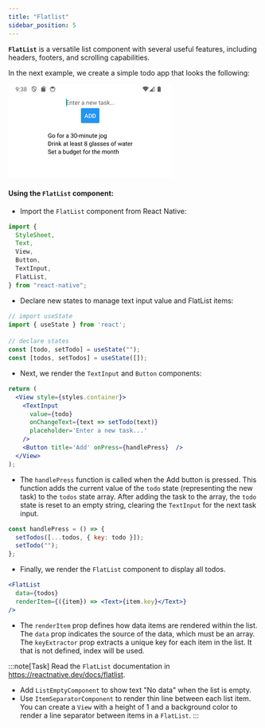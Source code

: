 ```yaml
---
title: "Flatlist"
sidebar_position: 5
---
```

**`FlatList`** is a versatile list component with several useful features, including headers, footers, and scrolling capabilities.

In the next example, we create a simple todo app that looks the following:

![](img/flatlist.png)

#### Using the `FlatList` component:
- Import the `FlatList` component from React Native:
```js
import {
  StyleSheet,
  Text,
  View,
  Button,
  TextInput,
  FlatList,
} from "react-native";
```
- Declare new states to manage text input value and FlatList items:
```js
// import useState
import { useState } from 'react';

// declare states
const [todo, setTodo] = useState("");
const [todos, setTodos] = useState([]);
```
- Next, we render the `TextInput` and `Button` components:
```jsx
return (  
  <View style={styles.container}>
    <TextInput 
      value={todo}
      onChangeText={text => setTodo(text)}
      placeholder='Enter a new task...'
    />
    <Button title='Add' onPress={handlePress}  />
  </View>
);
```
- The `handlePress` function is called when the Add button is pressed. This function adds the current value of the `todo` state (representing the new task) to the `todos` state array. After adding the task to the array, the `todo` state is reset to an empty string, clearing the `TextInput` for the next task input.
```js
const handlePress = () => {
  setTodos([...todos, { key: todo }]);
  setTodo("");
};
```
- Finally, we render the `FlatList` component to display all todos.
```jsx
<FlatList 
  data={todos} 
  renderItem={({item}) => <Text>{item.key}</Text>} 
/>
```
- The `renderItem` prop defines how data items are rendered within the list. The `data` prop indicates the source of the data, which must be an array. The `keyExtractor` prop extracts a unique key for each item in the list. It that is not defined, index will be used.

:::note[Task]
Read the `FlatList` documentation in https://reactnative.dev/docs/flatlist. 
- Add `ListEmptyComponent` to show text "No data" when the list is empty.
- Use `ItemSeparatorComponent` to render thin line between each list item. You can create a `View` with a height of 1 and a background color to render a line separator between items in a `FlatList`.
:::


